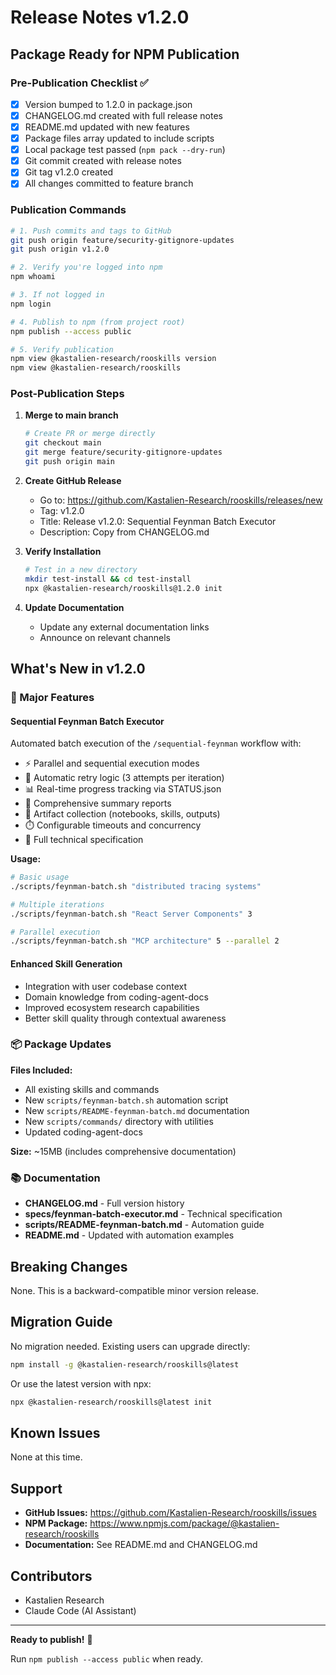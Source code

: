 # Release Notes v1.2.0

## Package Ready for NPM Publication

### Pre-Publication Checklist ✅

- [x] Version bumped to 1.2.0 in package.json
- [x] CHANGELOG.md created with full release notes
- [x] README.md updated with new features
- [x] Package files array updated to include scripts
- [x] Local package test passed (`npm pack --dry-run`)
- [x] Git commit created with release notes
- [x] Git tag v1.2.0 created
- [x] All changes committed to feature branch

### Publication Commands

```bash
# 1. Push commits and tags to GitHub
git push origin feature/security-gitignore-updates
git push origin v1.2.0

# 2. Verify you're logged into npm
npm whoami

# 3. If not logged in
npm login

# 4. Publish to npm (from project root)
npm publish --access public

# 5. Verify publication
npm view @kastalien-research/rooskills version
npm view @kastalien-research/rooskills
```

### Post-Publication Steps

1. **Merge to main branch**
   ```bash
   # Create PR or merge directly
   git checkout main
   git merge feature/security-gitignore-updates
   git push origin main
   ```

2. **Create GitHub Release**
   - Go to: https://github.com/Kastalien-Research/rooskills/releases/new
   - Tag: v1.2.0
   - Title: Release v1.2.0: Sequential Feynman Batch Executor
   - Description: Copy from CHANGELOG.md

3. **Verify Installation**
   ```bash
   # Test in a new directory
   mkdir test-install && cd test-install
   npx @kastalien-research/rooskills@1.2.0 init
   ```

4. **Update Documentation**
   - Update any external documentation links
   - Announce on relevant channels

## What's New in v1.2.0

### 🎯 Major Features

#### Sequential Feynman Batch Executor
Automated batch execution of the `/sequential-feynman` workflow with:
- ⚡ Parallel and sequential execution modes
- 🔄 Automatic retry logic (3 attempts per iteration)
- 📊 Real-time progress tracking via STATUS.json
- 📝 Comprehensive summary reports
- 🎯 Artifact collection (notebooks, skills, outputs)
- ⏱️ Configurable timeouts and concurrency
- 📖 Full technical specification

**Usage:**
```bash
# Basic usage
./scripts/feynman-batch.sh "distributed tracing systems"

# Multiple iterations
./scripts/feynman-batch.sh "React Server Components" 3

# Parallel execution
./scripts/feynman-batch.sh "MCP architecture" 5 --parallel 2
```

#### Enhanced Skill Generation
- Integration with user codebase context
- Domain knowledge from coding-agent-docs
- Improved ecosystem research capabilities
- Better skill quality through contextual awareness

### 📦 Package Updates

**Files Included:**
- All existing skills and commands
- New `scripts/feynman-batch.sh` automation script
- New `scripts/README-feynman-batch.md` documentation
- New `scripts/commands/` directory with utilities
- Updated coding-agent-docs

**Size:** ~15MB (includes comprehensive documentation)

### 📚 Documentation

- **CHANGELOG.md** - Full version history
- **specs/feynman-batch-executor.md** - Technical specification
- **scripts/README-feynman-batch.md** - Automation guide
- **README.md** - Updated with automation examples

## Breaking Changes

None. This is a backward-compatible minor version release.

## Migration Guide

No migration needed. Existing users can upgrade directly:

```bash
npm install -g @kastalien-research/rooskills@latest
```

Or use the latest version with npx:

```bash
npx @kastalien-research/rooskills@latest init
```

## Known Issues

None at this time.

## Support

- **GitHub Issues:** https://github.com/Kastalien-Research/rooskills/issues
- **NPM Package:** https://www.npmjs.com/package/@kastalien-research/rooskills
- **Documentation:** See README.md and CHANGELOG.md

## Contributors

- Kastalien Research
- Claude Code (AI Assistant)

---

**Ready to publish!** 🚀

Run `npm publish --access public` when ready.
